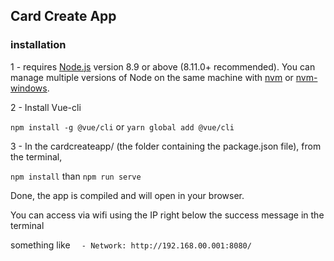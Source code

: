 ## Card Create App

### installation

1 - requires [Node.js](https://nodejs.org/) version 8.9 or above (8.11.0+ recommended). You can manage multiple versions of Node on the same machine with [nvm](https://github.com/creationix/nvm) or [nvm-windows](https://github.com/coreybutler/nvm-windows).


2 - Install  Vue-cli

``
npm install -g @vue/cli
``
 or
 ``
yarn global add @vue/cli
``

3 - In the cardcreateapp/ (the folder containing the package.json file), from the terminal, 

``npm install``
than
``
npm run serve
``

Done, the app is compiled and  will open in your browser.

You can access via wifi using the IP right below the success message in the terminal

something like
``  - Network: http://192.168.00.001:8080/``
